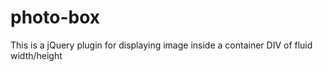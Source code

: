 photo-box
=========

This is a jQuery plugin for displaying image inside a container DIV of fluid width/height
